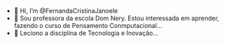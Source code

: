 - 👋 Hi, I’m @FernandaCristinaJanoele
- 👀 Sou professora da escola Dom Nery. Estou interessada em aprender, fazendo o curso de Pensamento Conmputacional...
- 🌱 Leciono a disciplina de Tecnologia e Inovação...


<!---
FernandaCristinaJanoele/FernandaCristinaJanoele is a ✨ special ✨ repository because its `README.md` (this file) appears on your GitHub profile.
You can click the Preview link to take a look at your changes.
--->
